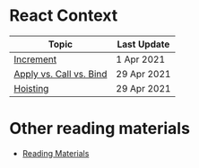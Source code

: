 # React Context

| Topic                                           | Last Update |
| ----------------------------------------------- | ----------- |
| [Increment](./increment.md)                     | 1 Apr 2021  |
| [Apply vs. Call vs. Bind](./apply-call-bind.md) | 29 Apr 2021 |
| [Hoisting](./hoisting.md)                       | 29 Apr 2021 |

# Other reading materials

- [Reading Materials](./reading-materials.md)
